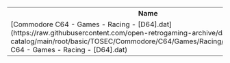 <table>
<tr><th>Name</th><th>Size</th></tr>
<tr><td>
[Commodore C64 - Games - Racing - [D64].dat](https://raw.githubusercontent.com/open-retrogaming-archive/dat-catalog/main/root/basic/TOSEC/Commodore/C64/Games/Racing/[D64]/Commodore C64 - Games - Racing - [D64].dat)
</td><td>1770653</td></tr>
</table>

